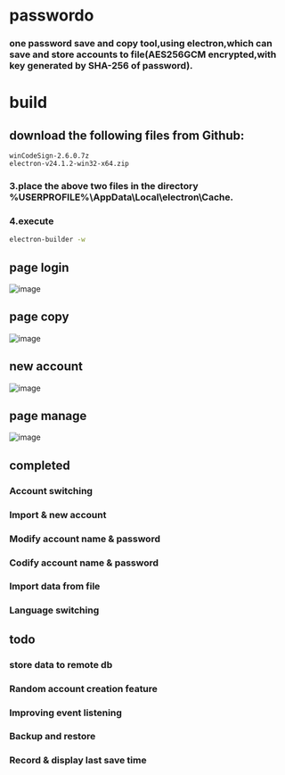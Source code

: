 # passwordo
### one password save and copy tool,using electron,which can save and store accounts to file(AES256GCM encrypted,with  key generated by SHA-256 of password).
# build
## download the following files from Github:
```
winCodeSign-2.6.0.7z
electron-v24.1.2-win32-x64.zip
```
### 3.place the above two files in the directory %USERPROFILE%\AppData\Local\electron\Cache.
### 4.execute
```bash
electron-builder -w
```
## page login
![image](https://user-images.githubusercontent.com/103351906/232045402-3381a78c-21b1-4a64-8b45-d7697232c7ff.png)

## page copy
![image](https://user-images.githubusercontent.com/103351906/232045567-0acc4251-af44-4945-a395-79215ba038b5.png)

## new account

![image](https://user-images.githubusercontent.com/103351906/232045747-e53e6844-9673-412b-9db4-45904d2c2c3e.png)

## page manage
![image](https://user-images.githubusercontent.com/103351906/232045979-88e5d19e-8aa7-45b5-a611-d9ac9dc3bce7.png)

## completed
### Account switching 
### Import & new account
### Modify account name & password
### Codify account name & password
### Import data from file
### Language switching

## todo 
### store data to remote db
### Random account creation feature
### Improving event listening
### Backup and restore
### Record & display last save time